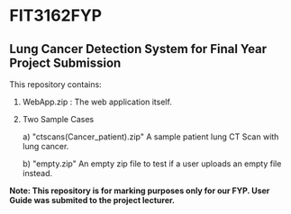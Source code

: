 # FIT3162FYP


## Lung Cancer Detection System for Final Year Project Submission 

This repository contains: 

1. WebApp.zip : The web application itself.

2. Two Sample Cases 

     a) "ctscans(Cancer_patient).zip" A sample patient lung CT Scan with lung cancer. 
     
     b) "empty.zip" An empty zip file to test if a user uploads an empty file instead.
     

**Note: This repository is for marking purposes only for our FYP. User Guide was submited to the project lecturer.**
